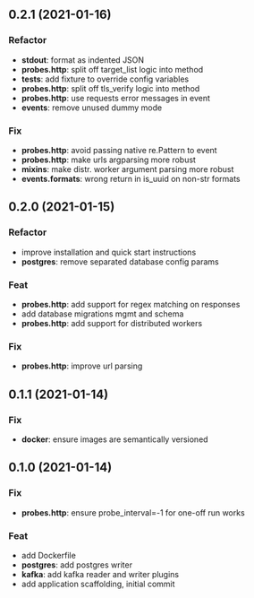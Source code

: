 ## 0.2.1 (2021-01-16)

### Refactor

- **stdout**: format as indented JSON
- **probes.http**: split off target_list logic into method
- **tests**: add fixture to override config variables
- **probes.http**: split off tls_verify logic into method
- **probes.http**: use requests error messages in event
- **events**: remove unused dummy mode

### Fix

- **probes.http**: avoid passing native re.Pattern to event
- **probes.http**: make urls argparsing more robust
- **mixins**: make distr. worker argument parsing more robust
- **events.formats**: wrong return in is_uuid on non-str formats

## 0.2.0 (2021-01-15)

### Refactor

- improve installation and quick start instructions
- **postgres**: remove separated database config params

### Feat

- **probes.http**: add support for regex matching on responses
- add database migrations mgmt and schema
- **probes.http**: add support for distributed workers

### Fix

- **probes.http**: improve url parsing

## 0.1.1 (2021-01-14)

### Fix

- **docker**: ensure images are semantically versioned

## 0.1.0 (2021-01-14)

### Fix

- **probes.http**: ensure probe_interval=-1 for one-off run works

### Feat

- add Dockerfile
- **postgres**: add postgres writer
- **kafka**: add kafka reader and writer plugins
- add application scaffolding, initial commit
